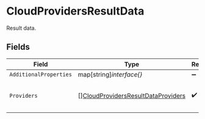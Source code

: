 # CloudProvidersResultData

Result data.


## Fields

| Field                                                                                           | Type                                                                                            | Required                                                                                        | Description                                                                                     |
| ----------------------------------------------------------------------------------------------- | ----------------------------------------------------------------------------------------------- | ----------------------------------------------------------------------------------------------- | ----------------------------------------------------------------------------------------------- |
| `AdditionalProperties`                                                                          | map[string]*interface{}*                                                                        | :heavy_minus_sign:                                                                              | N/A                                                                                             |
| `Providers`                                                                                     | [][CloudProvidersResultDataProviders](../../models/shared/cloudprovidersresultdataproviders.md) | :heavy_check_mark:                                                                              | An array of supported cloud providers                                                           |